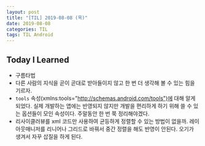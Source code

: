 ```yaml
---
layout: post
title: "[TIL] 2019-08-08 (목)"
date: 2019-08-08
categories: TIL
tags: TIL Android
---
```

## Today I Learned
- 구름타법
- 다른 사람의 지식을 곧이 곧대로 받아들이지 않고 한 번 더 생각해 볼 수 있는 힘을 기르자.
- `tools` 속성(xmlns:tools="http://schemas.android.com/tools")에 대해 알게 되었다. 실제 개발하는 앱에는 반영되지 않지만 개발을 편리하게 하기 위해 쓸 수 있는 옵션들이 모인 속성이다. 주말동안 한 번 쭉 정리해야겠다. 
- 리사이클러뷰를 xml 코드만 사용하여 균등하게 정렬할 수 있는 방법이 없을까. 레이아웃매니저를 리니어나 그리드로 바꿔서 중간 정렬을 해도 반영이 안된다. 오기가 생겨서 자꾸 삽질을 하게 된다.